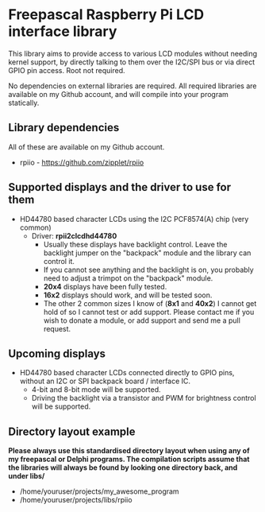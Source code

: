 # Freepascal Raspberry Pi LCD interface library

This library aims to provide access to various LCD modules without needing kernel support, by directly talking to them over the I2C/SPI bus or via direct GPIO pin access. Root not required.

No dependencies on external libraries are required. All required libraries are available on my Github account, and will compile into your program statically.

## Library dependencies

All of these are available on my Github account.

* rpiio - https://github.com/zipplet/rpiio

## Supported displays and the driver to use for them

* HD44780 based character LCDs using the I2C PCF8574(A) chip (very common)
  * Driver:  __rpii2clcdhd44780__
    * Usually these displays have backlight control. Leave the backlight jumper on the "backpack" module and the library can control it.
    * If you cannot see anything and the backlight is on, you probably need to adjust a trimpot on the "backpack" module.
    * __20x4__ displays have been fully tested.
    * __16x2__ displays should work, and will be tested soon.
    * The other 2 common sizes I know of (__8x1__ and __40x2__) I cannot get hold of so I cannot test or add support. Please contact me if you wish to donate a module, or add support and send me a pull request.

## Upcoming displays

* HD44780 based character LCDs connected directly to GPIO pins, without an I2C or SPI backpack board / interface IC.
  * 4-bit and 8-bit mode will be supported.
  * Driving the backlight via a transistor and PWM for brightness control will be supported.

## Directory layout example

**Please always use this standardised directory layout when using any of my freepascal or Delphi programs. The compilation scripts assume that the libraries will always be found by looking one directory back, and under libs/<name>**

* /home/youruser/projects/my_awesome_program
* /home/youruser/projects/libs/rpiio

